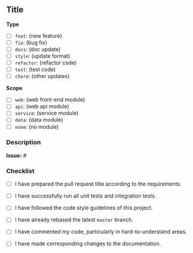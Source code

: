 <!--
Before opening your pull request, have a quick look at our contribution guidelines:
https://github.com/antgroup/open-source-project-template/blob/main/CONTRIBUTING.md

-->

## Title
<!--
And make sure that the title of your pull request follows the following format:
`<type>(<scope>): <subject>`

`<type>` is the type of your pull request.
`<scope>` is optional (including `()`) when you choose `none`.
`<subject>` is a concise sentence in lowercase.
-->

**Type**
<!-- What is the type of your pull request? Open the item by `[x]` way. -->

- [ ] `feat`: (new feature)
- [ ] `fix`: (bug fix)
- [ ] `docs`: (doc update)
- [ ] `style`: (update format)
- [ ] `refactor`: (refactor code)
- [ ] `test`: (test code)
- [ ] `chore`: (other updates)

**Scope**
<!-- Which module does your pull request mainly modify? Select `none` when undetermined. -->

- [ ] `web`: (web front-end module)
- [ ] `api`: (web api module)
- [ ] `service`: (service module)
- [ ] `data`: (data module)
- [ ] `none`: (no module)

### Description
<!-- Provide the relevant issue number associated with your pull request if needed. -->

**Issue:** #

<!-- Provide more information about this pull request. -->

### Checklist

- [ ] I have prepared the pull request title according to the requirements.
- [ ] I have successfully run all unit tests and integration tests.
- [ ] I have followed the code style guidelines of this project.
- [ ] I have already rebased the latest `master` branch.
- [ ] I have commented my code, particularly in hard-to-understand areas.
- [ ] I have made corresponding changes to the documentation.

